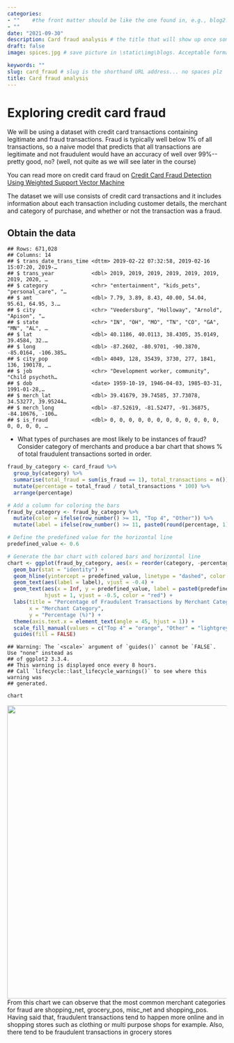 ```yaml
---
categories:  
- ""    #the front matter should be like the one found in, e.g., blog2.md. It cannot be like the normal Rmd we used
- ""
date: "2021-09-30"
description: Card fraud analysis # the title that will show up once someone gets to this page
draft: false
image: spices.jpg # save picture in \static\img\blogs. Acceptable formats= jpg, jpeg, or png . Your iPhone pics wont work

keywords: ""
slug: card_fraud # slug is the shorthand URL address... no spaces plz
title: Card fraud analysis
---
```





# Exploring credit card fraud

We will be using a dataset with credit card transactions containing legitimate and fraud transactions. Fraud is typically well below 1% of all transactions, so a naive model that predicts that all transactions are legitimate and not fraudulent would have an accuracy of well over 99%-- pretty good, no? (well, not quite as we will see later in the course)

You can read more on credit card fraud on [Credit Card Fraud Detection Using Weighted Support Vector Machine](https://www.scirp.org/journal/paperinformation.aspx?paperid=105944)

The dataset we will use consists of credit card transactions and it includes information about each transaction including customer details, the merchant and category of purchase, and whether or not the transaction was a fraud.

## Obtain the data


```
## Rows: 671,028
## Columns: 14
## $ trans_date_trans_time <dttm> 2019-02-22 07:32:58, 2019-02-16 15:07:20, 2019-…
## $ trans_year            <dbl> 2019, 2019, 2019, 2019, 2019, 2019, 2019, 2020, …
## $ category              <chr> "entertainment", "kids_pets", "personal_care", "…
## $ amt                   <dbl> 7.79, 3.89, 8.43, 40.00, 54.04, 95.61, 64.95, 3.…
## $ city                  <chr> "Veedersburg", "Holloway", "Arnold", "Apison", "…
## $ state                 <chr> "IN", "OH", "MO", "TN", "CO", "GA", "MN", "AL", …
## $ lat                   <dbl> 40.1186, 40.0113, 38.4305, 35.0149, 39.4584, 32.…
## $ long                  <dbl> -87.2602, -80.9701, -90.3870, -85.0164, -106.385…
## $ city_pop              <dbl> 4049, 128, 35439, 3730, 277, 1841, 136, 190178, …
## $ job                   <chr> "Development worker, community", "Child psychoth…
## $ dob                   <date> 1959-10-19, 1946-04-03, 1985-03-31, 1991-01-28,…
## $ merch_lat             <dbl> 39.41679, 39.74585, 37.73078, 34.53277, 39.95244…
## $ merch_long            <dbl> -87.52619, -81.52477, -91.36875, -84.10676, -106…
## $ is_fraud              <dbl> 0, 0, 0, 0, 0, 0, 0, 0, 0, 0, 0, 0, 0, 0, 0, 0, …
```


-   What types of purchases are most likely to be instances of fraud? Consider category of merchants and produce a bar chart that shows % of total fraudulent transactions sorted in order.


```r
fraud_by_category <- card_fraud %>%
  group_by(category) %>%
  summarise(total_fraud = sum(is_fraud == 1), total_transactions = n()) %>%
  mutate(percentage = total_fraud / total_transactions * 100) %>%
  arrange(percentage)

# Add a column for coloring the bars
fraud_by_category <- fraud_by_category %>%
  mutate(color = ifelse(row_number() >= 11, "Top 4", "Other")) %>% 
  mutate(label = ifelse(row_number() >= 11, paste0(round(percentage, 1), "%"), ""))

# Define the predefined value for the horizontal line
predefined_value <- 0.6

# Generate the bar chart with colored bars and horizontal line
chart <- ggplot(fraud_by_category, aes(x = reorder(category, -percentage), y = percentage, fill = color)) +
  geom_bar(stat = "identity") +
  geom_hline(yintercept = predefined_value, linetype = "dashed", color = "red") +
  geom_text(aes(label = label), vjust = -0.4) +
  geom_text(aes(x = Inf, y = predefined_value, label = paste0(predefined_value, "%")),
            hjust = 1, vjust = -0.5, color = "red") +
  labs(title = "Percentage of Fraudulent Transactions by Merchant Category",
       x = "Merchant Category",
       y = "Percentage (%)") +
  theme(axis.text.x = element_text(angle = 45, hjust = 1)) +
  scale_fill_manual(values = c("Top 4" = "orange", "Other" = "lightgrey")) +
  guides(fill = FALSE)
```

```
## Warning: The `<scale>` argument of `guides()` cannot be `FALSE`. Use "none" instead as
## of ggplot2 3.3.4.
## This warning is displayed once every 8 hours.
## Call `lifecycle::last_lifecycle_warnings()` to see where this warning was
## generated.
```

```r
chart
```

<img src="/blogs/card_fraud_files/figure-html/unnamed-chunk-3-1.png" width="672" />
From this chart we can observe that the most common merchant categories for fraud are shopping_net, grocery_pos, misc_net and shopping_pos. Having said that, fraudulent transactions tend to happen more online and in shopping stores such as clothing or multi purpose shops for example. Also, there tend to be fraudulent transactions in grocery stores
